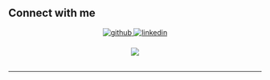 ## Connect with me  
<div align="center">
<a href="https://github.com/YannS92" target="_blank">
<img src=https://img.shields.io/badge/github-%2324292e.svg?&style=for-the-badge&logo=github&logoColor=white alt=github style="margin-bottom: 5px;" />
</a>
<a href="https://linkedin.com/in/yann-subts-3050081a2" target="_blank">
<img src=https://img.shields.io/badge/linkedin-%231E77B5.svg?&style=for-the-badge&logo=linkedin&logoColor=white alt=linkedin style="margin-bottom: 5px;" />
</a>  
</div>  
  
<br/> 

<div align="center">
<img src="https://komarev.com/ghpvc/?username=YannS92&&style=flat-square" align="center" />
</div>  

<br />

----
